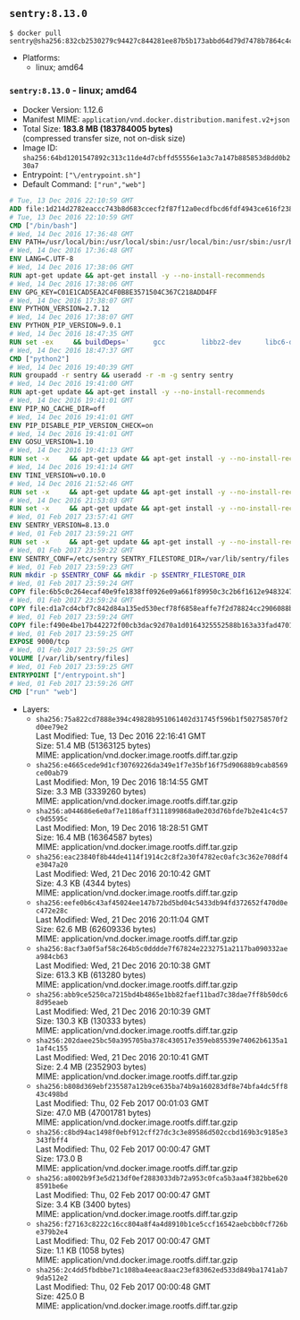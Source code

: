 ## `sentry:8.13.0`

```console
$ docker pull sentry@sha256:832cb2530279c94427c844281ee87b5b173abbd64d79d7478b7864c4ce59ac2d
```

-	Platforms:
	-	linux; amd64

### `sentry:8.13.0` - linux; amd64

-	Docker Version: 1.12.6
-	Manifest MIME: `application/vnd.docker.distribution.manifest.v2+json`
-	Total Size: **183.8 MB (183784005 bytes)**  
	(compressed transfer size, not on-disk size)
-	Image ID: `sha256:64bd1201547892c313c11de4d7cbffd55556e1a3c7a147b885853d8dd0b230a7`
-	Entrypoint: `["\/entrypoint.sh"]`
-	Default Command: `["run","web"]`

```dockerfile
# Tue, 13 Dec 2016 22:10:59 GMT
ADD file:1d214d2782eaccc743b8d683ccecf2f87f12a0ecdfbcd6fdf4943ce616f23870 in / 
# Tue, 13 Dec 2016 22:10:59 GMT
CMD ["/bin/bash"]
# Wed, 14 Dec 2016 17:36:48 GMT
ENV PATH=/usr/local/bin:/usr/local/sbin:/usr/local/bin:/usr/sbin:/usr/bin:/sbin:/bin
# Wed, 14 Dec 2016 17:36:48 GMT
ENV LANG=C.UTF-8
# Wed, 14 Dec 2016 17:38:06 GMT
RUN apt-get update && apt-get install -y --no-install-recommends 		ca-certificates 		libgdbm3 		libsqlite3-0 		libssl1.0.0 	&& rm -rf /var/lib/apt/lists/*
# Wed, 14 Dec 2016 17:38:06 GMT
ENV GPG_KEY=C01E1CAD5EA2C4F0B8E3571504C367C218ADD4FF
# Wed, 14 Dec 2016 17:38:07 GMT
ENV PYTHON_VERSION=2.7.12
# Wed, 14 Dec 2016 17:38:07 GMT
ENV PYTHON_PIP_VERSION=9.0.1
# Wed, 14 Dec 2016 18:47:35 GMT
RUN set -ex 	&& buildDeps=' 		gcc 		libbz2-dev 		libc6-dev 		libdb-dev 		libgdbm-dev 		libncurses-dev 		libreadline-dev 		libsqlite3-dev 		libssl-dev 		make 		tcl-dev 		tk-dev 		wget 		xz-utils 		zlib1g-dev 	' 	&& apt-get update && apt-get install -y $buildDeps --no-install-recommends && rm -rf /var/lib/apt/lists/* 		&& wget -O python.tar.xz "https://www.python.org/ftp/python/${PYTHON_VERSION%%[a-z]*}/Python-$PYTHON_VERSION.tar.xz" 	&& wget -O python.tar.xz.asc "https://www.python.org/ftp/python/${PYTHON_VERSION%%[a-z]*}/Python-$PYTHON_VERSION.tar.xz.asc" 	&& export GNUPGHOME="$(mktemp -d)" 	&& gpg --keyserver ha.pool.sks-keyservers.net --recv-keys "$GPG_KEY" 	&& gpg --batch --verify python.tar.xz.asc python.tar.xz 	&& rm -r "$GNUPGHOME" python.tar.xz.asc 	&& mkdir -p /usr/src/python 	&& tar -xJC /usr/src/python --strip-components=1 -f python.tar.xz 	&& rm python.tar.xz 		&& cd /usr/src/python 	&& ./configure 		--enable-shared 		--enable-unicode=ucs4 	&& make -j$(nproc) 	&& make install 	&& ldconfig 			&& wget -O /tmp/get-pip.py 'https://bootstrap.pypa.io/get-pip.py' 		&& python2 /tmp/get-pip.py "pip==$PYTHON_PIP_VERSION" 		&& rm /tmp/get-pip.py 	&& pip install --no-cache-dir --upgrade --force-reinstall "pip==$PYTHON_PIP_VERSION" 	&& [ "$(pip list |tac|tac| awk -F '[ ()]+' '$1 == "pip" { print $2; exit }')" = "$PYTHON_PIP_VERSION" ] 		&& find /usr/local -depth 		\( 			\( -type d -a -name test -o -name tests \) 			-o 			\( -type f -a -name '*.pyc' -o -name '*.pyo' \) 		\) -exec rm -rf '{}' + 	&& apt-get purge -y --auto-remove $buildDeps 	&& rm -rf /usr/src/python ~/.cache
# Wed, 14 Dec 2016 18:47:37 GMT
CMD ["python2"]
# Wed, 14 Dec 2016 19:40:39 GMT
RUN groupadd -r sentry && useradd -r -m -g sentry sentry
# Wed, 14 Dec 2016 19:41:00 GMT
RUN apt-get update && apt-get install -y --no-install-recommends         gcc         git         libffi-dev         libjpeg-dev         libpq-dev         libxml2-dev         libxslt-dev         libyaml-dev     && rm -rf /var/lib/apt/lists/*
# Wed, 14 Dec 2016 19:41:01 GMT
ENV PIP_NO_CACHE_DIR=off
# Wed, 14 Dec 2016 19:41:01 GMT
ENV PIP_DISABLE_PIP_VERSION_CHECK=on
# Wed, 14 Dec 2016 19:41:01 GMT
ENV GOSU_VERSION=1.10
# Wed, 14 Dec 2016 19:41:13 GMT
RUN set -x     && apt-get update && apt-get install -y --no-install-recommends wget && rm -rf /var/lib/apt/lists/*     && wget -O /usr/local/bin/gosu "https://github.com/tianon/gosu/releases/download/$GOSU_VERSION/gosu-$(dpkg --print-architecture)"     && wget -O /usr/local/bin/gosu.asc "https://github.com/tianon/gosu/releases/download/$GOSU_VERSION/gosu-$(dpkg --print-architecture).asc"     && export GNUPGHOME="$(mktemp -d)"     && gpg --keyserver ha.pool.sks-keyservers.net --recv-keys B42F6819007F00F88E364FD4036A9C25BF357DD4     && gpg --batch --verify /usr/local/bin/gosu.asc /usr/local/bin/gosu     && rm -r "$GNUPGHOME" /usr/local/bin/gosu.asc     && chmod +x /usr/local/bin/gosu     && gosu nobody true     && apt-get purge -y --auto-remove wget
# Wed, 14 Dec 2016 19:41:14 GMT
ENV TINI_VERSION=v0.10.0
# Wed, 14 Dec 2016 21:52:46 GMT
RUN set -x     && apt-get update && apt-get install -y --no-install-recommends wget && rm -rf /var/lib/apt/lists/*     && wget -O /usr/local/bin/tini "https://github.com/krallin/tini/releases/download/$TINI_VERSION/tini"     && wget -O /usr/local/bin/tini.asc "https://github.com/krallin/tini/releases/download/$TINI_VERSION/tini.asc"     && export GNUPGHOME="$(mktemp -d)"     && gpg --keyserver ha.pool.sks-keyservers.net --recv-keys 6380DC428747F6C393FEACA59A84159D7001A4E5     && gpg --batch --verify /usr/local/bin/tini.asc /usr/local/bin/tini     && rm -r "$GNUPGHOME" /usr/local/bin/tini.asc     && chmod +x /usr/local/bin/tini     && tini -h     && apt-get purge -y --auto-remove wget
# Wed, 14 Dec 2016 21:53:03 GMT
RUN set -x     && apt-get update && apt-get install -y --no-install-recommends make && rm -rf /var/lib/apt/lists/*     && pip install librabbitmq==1.6.1     && python -c 'import librabbitmq'     && apt-get purge -y --auto-remove make
# Wed, 01 Feb 2017 23:57:41 GMT
ENV SENTRY_VERSION=8.13.0
# Wed, 01 Feb 2017 23:59:21 GMT
RUN set -x     && apt-get update && apt-get install -y --no-install-recommends wget && rm -rf /var/lib/apt/lists/*     && mkdir -p /usr/src/sentry     && wget -O /usr/src/sentry/sentry-${SENTRY_VERSION}-py27-none-any.whl "https://github.com/getsentry/sentry/releases/download/${SENTRY_VERSION}/sentry-${SENTRY_VERSION}-py27-none-any.whl"     && wget -O /usr/src/sentry/sentry-${SENTRY_VERSION}-py27-none-any.whl.asc "https://github.com/getsentry/sentry/releases/download/${SENTRY_VERSION}/sentry-${SENTRY_VERSION}-py27-none-any.whl.asc"     && wget -O /usr/src/sentry/sentry_plugins-${SENTRY_VERSION}-py2.py3-none-any.whl "https://github.com/getsentry/sentry/releases/download/${SENTRY_VERSION}/sentry_plugins-${SENTRY_VERSION}-py2.py3-none-any.whl"     && wget -O /usr/src/sentry/sentry_plugins-${SENTRY_VERSION}-py2.py3-none-any.whl.asc "https://github.com/getsentry/sentry/releases/download/${SENTRY_VERSION}/sentry_plugins-${SENTRY_VERSION}-py2.py3-none-any.whl.asc"     && export GNUPGHOME="$(mktemp -d)"     && gpg --keyserver ha.pool.sks-keyservers.net --recv-keys D8749766A66DD714236A932C3B2D400CE5BBCA60     && gpg --batch --verify /usr/src/sentry/sentry-${SENTRY_VERSION}-py27-none-any.whl.asc /usr/src/sentry/sentry-${SENTRY_VERSION}-py27-none-any.whl     && gpg --batch --verify /usr/src/sentry/sentry_plugins-${SENTRY_VERSION}-py2.py3-none-any.whl.asc /usr/src/sentry/sentry_plugins-${SENTRY_VERSION}-py2.py3-none-any.whl     && pip install         /usr/src/sentry/sentry-${SENTRY_VERSION}-py27-none-any.whl         /usr/src/sentry/sentry_plugins-${SENTRY_VERSION}-py2.py3-none-any.whl     && sentry --help     && sentry plugins list     && rm -r "$GNUPGHOME" /usr/src/sentry     && apt-get purge -y --auto-remove wget
# Wed, 01 Feb 2017 23:59:22 GMT
ENV SENTRY_CONF=/etc/sentry SENTRY_FILESTORE_DIR=/var/lib/sentry/files
# Wed, 01 Feb 2017 23:59:23 GMT
RUN mkdir -p $SENTRY_CONF && mkdir -p $SENTRY_FILESTORE_DIR
# Wed, 01 Feb 2017 23:59:24 GMT
COPY file:6b5c0c264ecaf40e9fe1838ff0926e09a661f89950c3c2b6f1612e948324733d in /etc/sentry/ 
# Wed, 01 Feb 2017 23:59:24 GMT
COPY file:d1a7cd4cbf7c842d84a135ed530ecf78f6858eaffe7f2d78824cc2906088bdd1 in /etc/sentry/ 
# Wed, 01 Feb 2017 23:59:24 GMT
COPY file:f490e4be17b442272f00cb3dac92d70a1d0164325552588b163a33fad4701f18 in /entrypoint.sh 
# Wed, 01 Feb 2017 23:59:25 GMT
EXPOSE 9000/tcp
# Wed, 01 Feb 2017 23:59:25 GMT
VOLUME [/var/lib/sentry/files]
# Wed, 01 Feb 2017 23:59:25 GMT
ENTRYPOINT ["/entrypoint.sh"]
# Wed, 01 Feb 2017 23:59:26 GMT
CMD ["run" "web"]
```

-	Layers:
	-	`sha256:75a822cd7888e394c49828b951061402d31745f596b1f502758570f2d0ee79e2`  
		Last Modified: Tue, 13 Dec 2016 22:16:41 GMT  
		Size: 51.4 MB (51363125 bytes)  
		MIME: application/vnd.docker.image.rootfs.diff.tar.gzip
	-	`sha256:e4665cede9d1cf30769226da349e1f7e35bf16f75d90688b9cab8569ce00ab79`  
		Last Modified: Mon, 19 Dec 2016 18:14:55 GMT  
		Size: 3.3 MB (3339260 bytes)  
		MIME: application/vnd.docker.image.rootfs.diff.tar.gzip
	-	`sha256:a044686e6e0af7e1186aff3111899868a0e203d76bfde7b2e41c4c57c9d5595c`  
		Last Modified: Mon, 19 Dec 2016 18:28:51 GMT  
		Size: 16.4 MB (16364587 bytes)  
		MIME: application/vnd.docker.image.rootfs.diff.tar.gzip
	-	`sha256:eac23840f8b44de4114f1914c2c8f2a30f4782ec0afc3c362e708df4e3047a20`  
		Last Modified: Wed, 21 Dec 2016 20:10:42 GMT  
		Size: 4.3 KB (4344 bytes)  
		MIME: application/vnd.docker.image.rootfs.diff.tar.gzip
	-	`sha256:eefe0b6c43af45024ee147b72bd5bd04c5433db94fd372652f470d0ec472e28c`  
		Last Modified: Wed, 21 Dec 2016 20:11:04 GMT  
		Size: 62.6 MB (62609336 bytes)  
		MIME: application/vnd.docker.image.rootfs.diff.tar.gzip
	-	`sha256:8acf3a0f5af58c264b5c0dddde7f67824e2232751a2117ba090332aea984cb63`  
		Last Modified: Wed, 21 Dec 2016 20:10:38 GMT  
		Size: 613.3 KB (613280 bytes)  
		MIME: application/vnd.docker.image.rootfs.diff.tar.gzip
	-	`sha256:abb9ce5250ca7215bd4b4865e1bb82faef11bad7c38dae7ff8b50dc68d95eaeb`  
		Last Modified: Wed, 21 Dec 2016 20:10:39 GMT  
		Size: 130.3 KB (130333 bytes)  
		MIME: application/vnd.docker.image.rootfs.diff.tar.gzip
	-	`sha256:202daee25bc50a395705ba378c430517e359eb85539e74062b6135a11af4c155`  
		Last Modified: Wed, 21 Dec 2016 20:10:41 GMT  
		Size: 2.4 MB (2352903 bytes)  
		MIME: application/vnd.docker.image.rootfs.diff.tar.gzip
	-	`sha256:b808d369ebf235587a12b9ce635ba74b9a160283df8e74bfa4dc5ff843c498bd`  
		Last Modified: Thu, 02 Feb 2017 00:01:03 GMT  
		Size: 47.0 MB (47001781 bytes)  
		MIME: application/vnd.docker.image.rootfs.diff.tar.gzip
	-	`sha256:c8bd94ac1498f0ebf912cff27dc3c3e89586d502ccbd169b3c9185e3343fbff4`  
		Last Modified: Thu, 02 Feb 2017 00:00:47 GMT  
		Size: 173.0 B  
		MIME: application/vnd.docker.image.rootfs.diff.tar.gzip
	-	`sha256:a8002b9f3e5d213df0ef2883033db72a953c0fca5b3aa4f382bbe6208591be6e`  
		Last Modified: Thu, 02 Feb 2017 00:00:47 GMT  
		Size: 3.4 KB (3400 bytes)  
		MIME: application/vnd.docker.image.rootfs.diff.tar.gzip
	-	`sha256:f27163c8222c16cc804a8f4a4d8910b1ce5ccf16542aebcbb0cf726be379b2e4`  
		Last Modified: Thu, 02 Feb 2017 00:00:47 GMT  
		Size: 1.1 KB (1058 bytes)  
		MIME: application/vnd.docker.image.rootfs.diff.tar.gzip
	-	`sha256:2c4dd5fbdbbe71c108ba4eeac8aac23ef83062ed533d849ba1741ab79da512e2`  
		Last Modified: Thu, 02 Feb 2017 00:00:48 GMT  
		Size: 425.0 B  
		MIME: application/vnd.docker.image.rootfs.diff.tar.gzip

